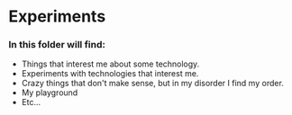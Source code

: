 # Experiments
### In this folder will find:
- Things that interest me about some technology.
- Experiments with technologies that interest me.
- Crazy things that don't make sense, but in my disorder I find my order.
- My playground
- Etc...
